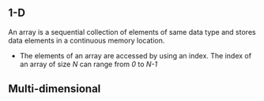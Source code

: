 ## 1-D
An array is a sequential collection of elements of same data type and stores data elements in a continuous memory location.

- The elements of an array are accessed by using an index. The index of an array of size *N* can range from *0* to *N-1*


## Multi-dimensional


